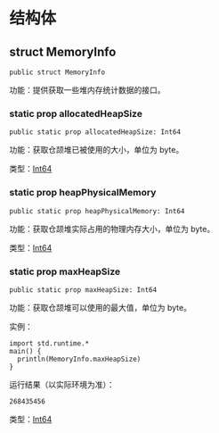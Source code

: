 # 结构体

## struct MemoryInfo

```cangjie
public struct MemoryInfo
```

功能：提供获取一些堆内存统计数据的接口。

### static prop allocatedHeapSize

```cangjie
public static prop allocatedHeapSize: Int64
```

功能：获取仓颉堆已被使用的大小，单位为 byte。

类型：[Int64](../../core/core_package_api/core_package_intrinsics.md#int64)

### static prop heapPhysicalMemory

```cangjie
public static prop heapPhysicalMemory: Int64
```

功能：获取仓颉堆实际占用的物理内存大小，单位为 byte。

类型：[Int64](../../core/core_package_api/core_package_intrinsics.md#int64)

### static prop maxHeapSize

```cangjie
public static prop maxHeapSize: Int64
```

功能：获取仓颉堆可以使用的最大值，单位为 byte。

实例：

```cangjie
import std.runtime.*
main() {
  println(MemoryInfo.maxHeapSize)
}
```

运行结果（以实际环境为准）：

```text
268435456
```

类型：[Int64](../../core/core_package_api/core_package_intrinsics.md#int64)
